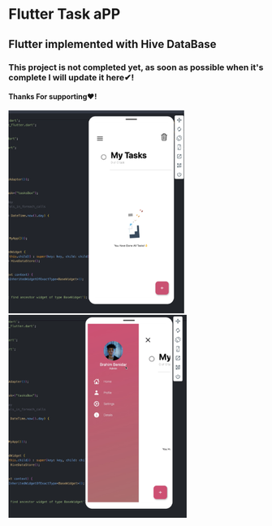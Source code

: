 # Flutter Task aPP
## Flutter implemented with Hive DataBase 

### This project is not completed yet, as soon as possible when it's complete I will update it here✔!
#### Thanks For supporting❤!





<div class="row">
  <div class="column">
   <img src="Screen Shot 2023-04-05 at 11.18.42 PM.png" height="400"/>
   <img src="https://github.com/bbenidar/task_app/blob/3bd5addd14c485c43de03cd22f9ade7e9fec3170/Screen%20Shot%202023-04-07%20at%2012.31.59%20AM.png" height="400"/>


   </div>
  
</div>
 
